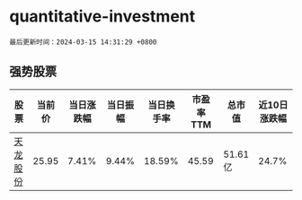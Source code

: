 # quantitative-investment

`最后更新时间：2024-03-15 14:31:29 +0800`

## 强势股票

|股票|当前价|当日涨跌幅|当日振幅|当日换手率|市盈率TTM|总市值|近10日涨跌幅|
|----|----|----|----|----|----|----|----|
|[天龙股份](https://xueqiu.com/S/SH603266)|25.95|7.41%|9.44%|18.59%|45.59|51.61亿|24.7%|
